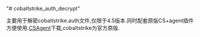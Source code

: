 "# cobaltstrike_auth_decrypt" 

主要用于解密cobaltstrike.auth文件,仅限于4.5版本.同时配套原版CS+agent插件方便使用.[CSAgent](https://github.com/Twi1ight/CSAgent/releases/tag/v1.3)下载,cobaltstrike为官方原版.